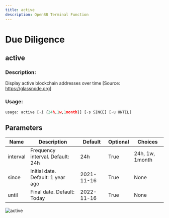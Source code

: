 ```yaml
---
title: active
description: OpenBB Terminal Function
---
```


# Due Diligence

## active

### Description: 

Display active blockchain addresses over time [Source: https://glassnode.org]

### Usage: 
```python
usage: active [-i {24h,1w,1month}] [-s SINCE] [-u UNTIL]
```

## Parameters

| Name | Description | Default | Optional | Choices |
| ---- | ----------- | ------- | -------- | ------- |
| interval | Frequency interval. Default: 24h | 24h | True | 24h, 1w, 1month |
| since | Initial date. Default: 1 year ago | 2021-11-16 | True | None |
| until | Final date. Default: Today | 2022-11-16 | True | None |


![active](https://user-images.githubusercontent.com/46355364/154058739-e30fed47-c86f-4aef-a699-1bc69180c607.png)

